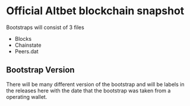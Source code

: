 # Official Altbet blockchain snapshot
Bootstraps will consist of 3 files
- Blocks
- Chainstate
- Peers.dat

## Bootstrap Version
There will be many different version of the bootstrap and will be labels in the releases here with the 
date that the bootstrap was taken from a operating wallet.
